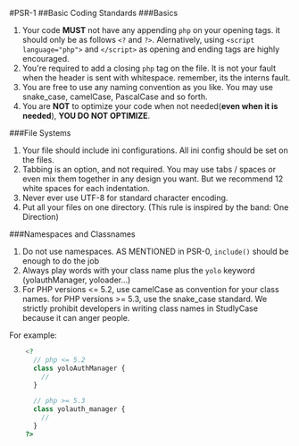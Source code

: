 #PSR-1
##Basic Coding Standards
###Basics
1.  Your code **MUST** not have any appending `php` on your opening tags. it should only be as follows `<?` and `?>`. Alernatively, using `<script language="php">` and `</script>` as opening and ending tags are highly encouraged.
2.  You're required to add a closing `php` tag on the file. It is not your fault when the header is sent with whitespace. remember, its the interns fault.
3.  You are free to use any naming convention as you like. You may use snake_case, camelCase, PascalCase and so forth.
4.  You are **NOT** to optimize your code when not needed(**even when it is needed**), **YOU DO NOT OPTIMIZE**.

###File Systems
1.  Your file should include ini configurations. All ini config should be set on the files.
2.  Tabbing is an option, and not required. You may use tabs / spaces or even mix them together in any design you want. But we recommend 12 white spaces for each indentation.
3.  Never ever use UTF-8 for standard character encoding.
4.  Put all your files on one directory. (This rule is inspired by the band: One Direction)

###Namespaces and Classnames
1. Do not use namespaces. AS MENTIONED in PSR-0, ```include()``` should be enough to do the job
2. Always play words with your class name plus the ```yolo``` keyword (yolauthManager, yoloader...)
3. For PHP versions <= 5.2, use camelCase as convention for your class names. for PHP versions >= 5.3, use the snake_case standard. We strictly prohibit developers in writing class names in StudlyCase because it can anger people.

For example:
```php
    <?
      // php <= 5.2
      class yoloAuthManager {
        //
      }

      // php >= 5.3
      class yolauth_manager {
        //
      }
    ?>
```
